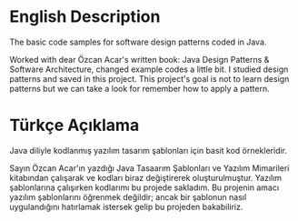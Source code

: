 # English Description
The basic code samples for software design patterns coded in Java. 

Worked with dear Özcan Acar's written book: Java Design Patterns & Software Architecture, changed example codes a little bit. 
I studied design patterns and saved in this project. 
This project's goal is not to learn design patterns but we can take a look for remember how to apply a pattern.

# Türkçe Açıklama
Java diliyle kodlanmış yazılım tasarım şablonları için basit kod örnekleridir.

Sayın Özcan Acar'ın yazdığı Java Tasaarım Şablonları ve Yazılım Mimarileri kitabından çalışarak ve kodları biraz değiştirerek oluşturulmuştur.
Yazılım şablonlarına çalışırken kodlarımı bu projede sakladım.
Bu projenin amacı yazılım şablonlarını öğrenmek değildir; ancak bir şablonun nasıl uygulandığını hatırlamak istersek gelip bu projeden bakabiliriz.
